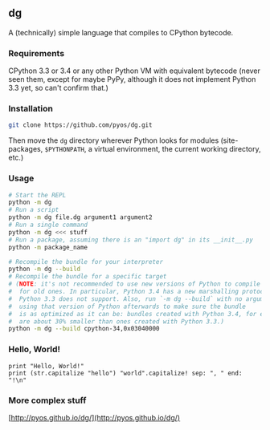 ## dg

A (technically) simple language that compiles to CPython bytecode.

### Requirements

CPython 3.3 or 3.4 or any other Python VM with equivalent bytecode
(never seen them, except for maybe PyPy, although it does not
implement Python 3.3 yet, so can't confirm that.)

### Installation

```sh
git clone https://github.com/pyos/dg.git
```

Then move the `dg` directory wherever Python looks for modules (site-packages,
`$PYTHONPATH`, a virtual environment, the current working directory, etc.)

### Usage

```sh
# Start the REPL
python -m dg
# Run a script
python -m dg file.dg argument1 argument2
# Run a single command
python -m dg <<< stuff
# Run a package, assuming there is an "import dg" in its __init__.py
python -m package_name

# Recompile the bundle for your interpreter
python -m dg --build
# Recompile the bundle for a specific target
# (NOTE: it's not recommended to use new versions of Python to compile bundles
#  for old ones. In particular, Python 3.4 has a new marshalling protocol that
#  Python 3.3 does not support. Also, run `-m dg --build` with no arguments
#  using that version of Python afterwards to make sure the bundle
#  is as optimized as it can be: bundles created with Python 3.4, for example,
#  are about 30% smaller than ones created with Python 3.3.)
python -m dg --build cpython-34,0x03040000
```

### Hello, World!

```dg
print "Hello, World!"
print (str.capitalize "hello") "world".capitalize! sep: ", " end: "!\n"
```

### More complex stuff

[http://pyos.github.io/dg/](http://pyos.github.io/dg/)
